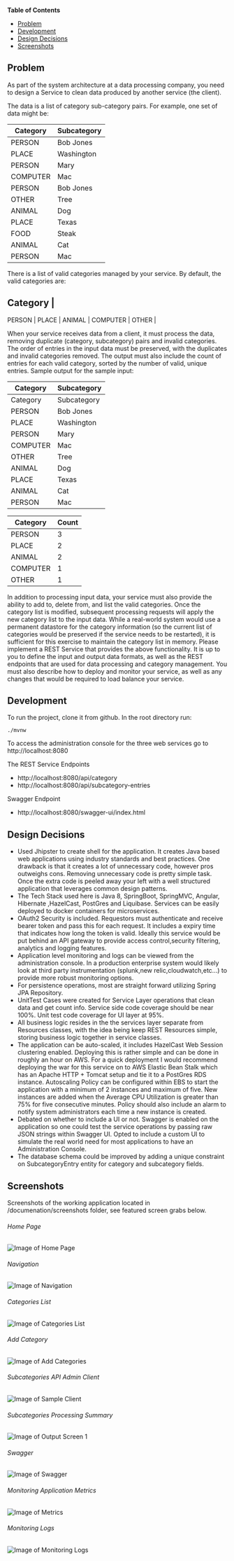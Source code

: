 **Table of Contents**

- [Problem](#problem)
- [Development](#development)
- [Design Decisions](#design-decisions)
- [Screenshots](#screenshots)

## Problem

As part of the system architecture at a data processing company, you need to design a Service to clean data produced by another service (the client).  

The data is a list of category sub-category pairs. For example, one set of data might be:

Category | Subcategory
------------ | -------------
PERSON | Bob Jones
PLACE |	Washington
PERSON | Mary
COMPUTER |	Mac
PERSON |	Bob Jones
OTHER |	Tree
ANIMAL |	Dog
PLACE |	Texas
FOOD |	Steak
ANIMAL |	Cat
PERSON | Mac

There is a list of valid categories managed by your service. By default, the valid categories are:

Category |
------------
PERSON |
PLACE |
ANIMAL |
COMPUTER |
OTHER |

When your service receives data from a client, it must process the data, removing duplicate (category, subcategory) pairs and invalid categories. The order of entries in the input data must be preserved, with the duplicates and invalid categories removed. The output must also include the count of entries for each valid category, sorted by the number of valid, unique entries.
Sample output for the sample input:

Category | Subcategory
------------ | -------------
Category |	Subcategory
PERSON	 | Bob Jones
PLACE	| Washington
PERSON	| Mary
COMPUTER	| Mac
OTHER	| Tree
ANIMAL	| Dog
PLACE	| Texas
ANIMAL	| Cat
PERSON	| Mac

Category |	Count
------------ | -------------
PERSON	| 3
PLACE	| 2
ANIMAL	| 2
COMPUTER	| 1
OTHER	| 1

In addition to processing input data, your service must also provide the ability to add to,  delete from, and list the valid categories. Once the category list is modified, subsequent processing requests will apply the new category list to the input data. While a real-world system would use a permanent datastore for the category information (so the current list of categories would be preserved if the service needs to be restarted), it is sufficient for this exercise to maintain the category list in memory.
Please implement a REST Service that provides the above functionality. It is up to you to define the input and output data formats, as well as the REST endpoints that are used for data processing and category management. You must also describe how to deploy and monitor your service, as well as any changes that would be required to load balance your service.
## Development

To run the project, clone it from github. In the root directory run:

    ./mvnw

To access the administration console for the three web services go to http://localhost:8080

The REST Service Endpoints
* http://localhost:8080/api/category
* http://localhost:8080/api/subcategory-entries

Swagger Endpoint
* http://localhost:8080/swagger-ui/index.html    

## Design Decisions

* Used Jhipster to create shell for the application. It creates Java based web applications using industry standards and best practices. One drawback is that it creates a lot of unnecessary code, however pros outweighs cons. Removing unnecessary code is pretty simple task. Once the extra code is peeled away your left with a well structured application that leverages common design patterns.
* The Tech Stack used here is Java 8, SpringBoot, SpringMVC, Angular, Hibernate ,HazelCast,  PostGres and Liquibase. Services can be easily deployed to docker containers for microservices.
*  OAuth2 Security is included. Requestors must authenticate and receive bearer token and pass this for each request. It includes a expiry time that indicates how long the token is valid. Ideally this service would be put behind an API gateway to provide access control,security filtering, analytics and logging features. 
* Application level monitoring and logs can be viewed from the administration console. In a production enterprise system would likely look at third party instrumentation (splunk,new relic,cloudwatch,etc...) to provide more robust monitoring options.
* For persistence operations, most are straight forward utilizing Spring JPA Repository.
* UnitTest Cases were created for Service Layer operations that clean data and get count info. Service side code coverage should be near 100%. Unit test code coverage for UI layer at 95%.
* All business logic resides in the the services layer separate from Resources classes, with the idea being keep  REST Resources simple, storing business logic together in service classes.
*  The application can be auto-scaled, it includes HazelCast Web Session clustering enabled. Deploying this is rather simple and can be done in roughly an hour on AWS. For a quick deployment I would recommend deploying the war for this service on to AWS Elastic Bean Stalk which has an Apache HTTP + Tomcat setup and tie it to a PostGres RDS instance. Autoscaling Policy can be configured within EBS to start the application with a minimum of 2 instances and maximum of five. New instances are added when the Average CPU Utilization is greater than 75% for five consecutive minutes. Policy should also include an alarm to notify system administrators each time a new instance is created.
*  Debated on whether to include a UI or not. Swagger is enabled on the application so one could test the service operations by passing raw JSON strings within Swagger UI. Opted to include a custom UI to simulate the real world need for most applications to have an Administration Console.
* The database schema could be improved by adding a unique constraint on SubcategoryEntry entity for category and subcategory fields.  

## Screenshots
Screenshots of the working application located in /documenation/screenshots folder, see featured screen grabs below.

###### Home Page
![Image of Home Page](https://github.com/compucloud/clean-data/blob/master/documentation/screenshots/logged-in.png
)
###### Navigation
![Image of Navigation](https://github.com/compucloud/clean-data/blob/master/documentation/screenshots/navigation.png
)
###### Categories List
![Image of Categories List](https://github.com/compucloud/clean-data/blob/master/documentation/screenshots/categories.png
)
###### Add Category
![Image of Add Categories](https://github.com/compucloud/clean-data/blob/master/documentation/screenshots/add-category.png)
###### Subcategories API Admin Client
![Image of Sample Client](https://github.com/compucloud/clean-data/blob/master/documentation/screenshots/add-subcategories-client.png)
###### Subcategories Processing Summary
![Image of Output Screen 1](https://github.com/compucloud/clean-data/blob/master/documentation/screenshots/add-subcategories-client-output.png)
###### Swagger
![Image of Swagger](https://github.com/compucloud/clean-data/blob/master/documentation/screenshots/swagger.png)
###### Monitoring Application Metrics
![Image of Metrics](https://github.com/compucloud/clean-data/blob/master/documentation/screenshots/application-metrics.png)
###### Monitoring Logs
![Image of Monitoring Logs](https://github.com/compucloud/clean-data/blob/master/documentation/screenshots/logging.png)

